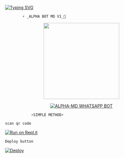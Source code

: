 [![Typing SVG](https://readme-typing-svg.herokuapp.com?size=30&color=F753EE&lines=Welcome+To+Alpha-Bot-MD-;This+Bot+Made+By+Rukka)](https://git.io/typing-svg)               
          
            ⚡️ _ALPHA BOT MD V1_💫
<p align = center> <img 
              src="https://i.ibb.co/7SpZc7g/3-E100367-D210-49-F4-8-DF1-36763-CB5-CD28.jpg alt="GIF" width="250" height="250"/> </p>
<p align  = center> <a href="#"><img title="ALPHA-MD WHATSAPP BOT" src="https://img.shields.io/badge/ALPHA-MD WhatsApp Bot-green?colorA=%23ff0000&colorB=%23017e40&style=for-the-badge"></a> </p> 
                
                 
                ⚡️SIMPLE METHOD⚡️

    scan qr code 

[![Run on Repl.it](https://repl.it/badge/github/quiec/Alpha-md-qr)](https://replit.com/@ttimaashbuddil/ALPHA-MD-QR)

    Deploy button

[![Deploy](https://www.herokucdn.com/deploy/button.svg)](https://heroku.com/deploy?template=https://github.com/TimashaBuddilax/ALPHA-MD) 
<br> 

